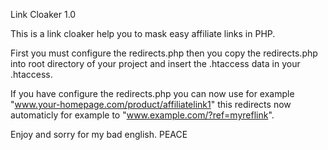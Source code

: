Link Cloaker 1.0

This is a link cloaker help you to mask easy affiliate links in PHP.

First you must configure the redirects.php then you copy the redirects.php into root directory of your project and insert the .htaccess data in your .htaccess.

If you have configure the redirects.php you can now use for example "www.your-homepage.com/product/affiliatelink1" this redirects now automaticly for example to "www.example.com/?ref=myreflink".

Enjoy and sorry for my bad english. PEACE
